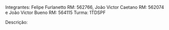 Integrantes: 
Felipe Furlanetto RM: 562766, 
João Victor Caetano RM: 562074 e 
João Victor Bueno RM: 564115
Turma: 1TDSPF

Descrição:
